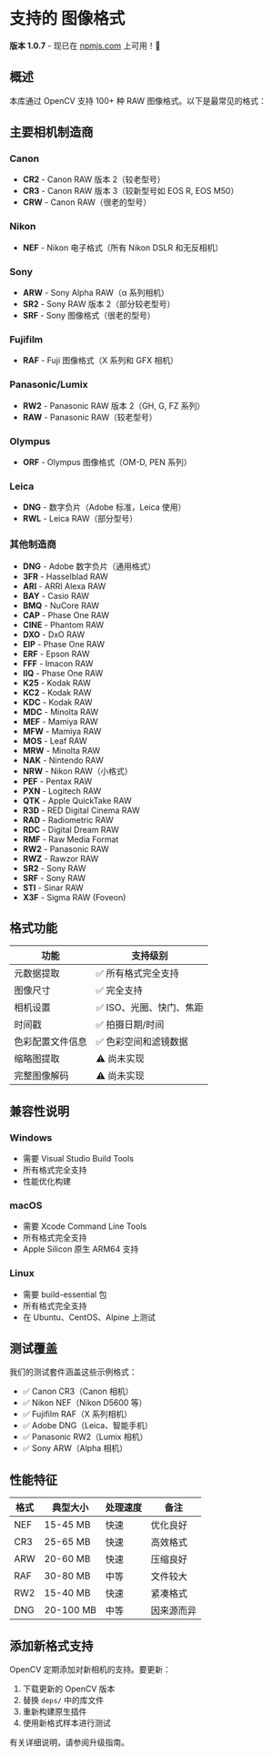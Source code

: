 # 支持的 图像格式

**版本 1.0.7** - 现已在 [npmjs.com](https://www.npmjs.com/package/opencv-napi) 上可用！🎉

## 概述

本库通过 OpenCV 支持 100+ 种 RAW 图像格式。以下是最常见的格式：

## 主要相机制造商

### Canon
- **CR2** - Canon RAW 版本 2（较老型号）
- **CR3** - Canon RAW 版本 3（较新型号如 EOS R, EOS M50）
- **CRW** - Canon RAW（很老的型号）

### Nikon  
- **NEF** - Nikon 电子格式（所有 Nikon DSLR 和无反相机）

### Sony
- **ARW** - Sony Alpha RAW（α 系列相机）
- **SR2** - Sony RAW 版本 2（部分较老型号）
- **SRF** - Sony 图像格式（很老的型号）

### Fujifilm
- **RAF** - Fuji 图像格式（X 系列和 GFX 相机）

### Panasonic/Lumix
- **RW2** - Panasonic RAW 版本 2（GH, G, FZ 系列）
- **RAW** - Panasonic RAW（较老型号）

### Olympus
- **ORF** - Olympus 图像格式（OM-D, PEN 系列）

### Leica
- **DNG** - 数字负片（Adobe 标准，Leica 使用）
- **RWL** - Leica RAW（部分型号）

### 其他制造商
- **DNG** - Adobe 数字负片（通用格式）
- **3FR** - Hasselblad RAW
- **ARI** - ARRI Alexa RAW
- **BAY** - Casio RAW
- **BMQ** - NuCore RAW
- **CAP** - Phase One RAW
- **CINE** - Phantom RAW
- **DXO** - DxO RAW
- **EIP** - Phase One RAW
- **ERF** - Epson RAW
- **FFF** - Imacon RAW
- **IIQ** - Phase One RAW
- **K25** - Kodak RAW
- **KC2** - Kodak RAW
- **KDC** - Kodak RAW
- **MDC** - Minolta RAW
- **MEF** - Mamiya RAW
- **MFW** - Mamiya RAW
- **MOS** - Leaf RAW
- **MRW** - Minolta RAW
- **NAK** - Nintendo RAW
- **NRW** - Nikon RAW（小格式）
- **PEF** - Pentax RAW
- **PXN** - Logitech RAW
- **QTK** - Apple QuickTake RAW
- **R3D** - RED Digital Cinema RAW
- **RAD** - Radiometric RAW
- **RDC** - Digital Dream RAW
- **RMF** - Raw Media Format
- **RW2** - Panasonic RAW
- **RWZ** - Rawzor RAW
- **SR2** - Sony RAW
- **SRF** - Sony RAW
- **STI** - Sinar RAW
- **X3F** - Sigma RAW (Foveon)

## 格式功能

| 功能 | 支持级别 |
|------|----------|
| 元数据提取 | ✅ 所有格式完全支持 |
| 图像尺寸 | ✅ 完全支持 |
| 相机设置 | ✅ ISO、光圈、快门、焦距 |
| 时间戳 | ✅ 拍摄日期/时间 |
| 色彩配置文件信息 | ✅ 色彩空间和滤镜数据 |
| 缩略图提取 | ⚠️ 尚未实现 |
| 完整图像解码 | ⚠️ 尚未实现 |

## 兼容性说明

### Windows
- 需要 Visual Studio Build Tools
- 所有格式完全支持
- 性能优化构建

### macOS  
- 需要 Xcode Command Line Tools
- 所有格式完全支持
- Apple Silicon 原生 ARM64 支持

### Linux
- 需要 build-essential 包
- 所有格式完全支持
- 在 Ubuntu、CentOS、Alpine 上测试

## 测试覆盖

我们的测试套件涵盖这些示例格式：
- ✅ Canon CR3（Canon 相机）
- ✅ Nikon NEF（Nikon D5600 等）
- ✅ Fujifilm RAF（X 系列相机）
- ✅ Adobe DNG（Leica、智能手机）
- ✅ Panasonic RW2（Lumix 相机）
- ✅ Sony ARW（Alpha 相机）

## 性能特征

| 格式 | 典型大小 | 处理速度 | 备注 |
|------|----------|----------|------|
| NEF | 15-45 MB | 快速 | 优化良好 |
| CR3 | 25-65 MB | 快速 | 高效格式 |
| ARW | 20-60 MB | 快速 | 压缩良好 |
| RAF | 30-80 MB | 中等 | 文件较大 |
| RW2 | 15-40 MB | 快速 | 紧凑格式 |
| DNG | 20-100 MB | 中等 | 因来源而异 |

## 添加新格式支持

OpenCV 定期添加对新相机的支持。要更新：

1. 下载更新的 OpenCV 版本
2. 替换 `deps/` 中的库文件
3. 重新构建原生插件
4. 使用新格式样本进行测试

有关详细说明，请参阅升级指南。
